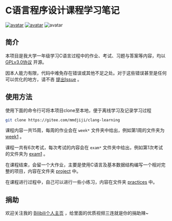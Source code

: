 # C语言程序设计课程学习笔记

[![avatar](https://img.shields.io/badge/license-GPL_V3.0-brightgreen)](https://choosealicense.com/licenses/gpl-3.0/) [![avatar](https://img.shields.io/badge/language-C-orange)](http://programminginc.net/) ![avatar](https://img.shields.io/badge/within-answer-blue)

## 简介

本项目是我大学一年级学习C语言过程中的作业、考试、习题与答案等内容，均以 [GPLv3.0协议](https://choosealicense.com/licenses/gpl-3.0/) 开源。

因本人能力有限，代码中难免存在错误或其他不足之处。对于这些错误甚至是任何可以优化的地方，请不吝 [提出Issue](https://gitee.com/mmdjiji/clang-learning/issues/new) 。

## 使用方法

使用下面的命令行可将本项目clone至本地，便于离线学习及记录学习过程
```bash
git clone https://gitee.com/mmdjiji/clang-learning
```

课程内容一共15周，每周的作业会在 `week*` 文件夹中给出，例如第1周的文件夹为 [week1](week1) 。

课程一共有6次考试，每次考试的内容会在 `exam*` 文件夹中给出，例如第1次考试的文件夹为 [exam1](exam1) 。

在课程结束，会留一个大作业，主要是使用C语言及基本数据结构编写一个相对完整的项目，内容在文件夹 [project](project) 中。

在课程进行过程中，自己可以进行一些小练习，内容在文件夹 [practices](practices) 中。

## 捐助

欢迎关注我的 [Bilibili个人主页](https://space.bilibili.com/11955810) ，给里面的优质视频三连就是你的捐助辣~